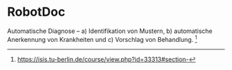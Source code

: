 # RobotDoc

Automatische Diagnose – a) Identifikation von Mustern, b) automatische Anerkennung von Krankheiten und c) Vorschlag von Behandlung. [^1]

[^1]: https://isis.tu-berlin.de/course/view.php?id=33313#section-
